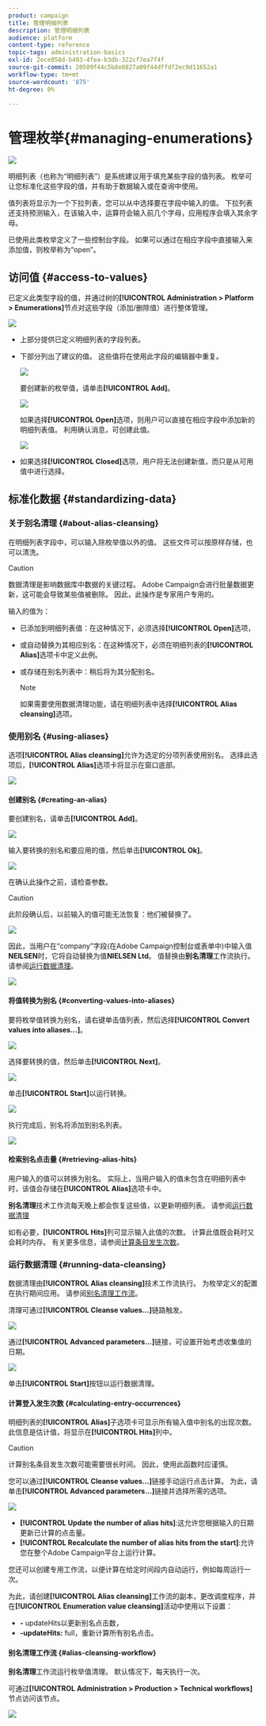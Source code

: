 ```yaml
---
product: campaign
title: 管理明细列表
description: 管理明细列表
audience: platform
content-type: reference
topic-tags: administration-basics
exl-id: 2ece058d-b493-4fea-b3db-322cf7ea7f4f
source-git-commit: 20509f44c5b8e0827a09f44dffdf2ec9d11652a1
workflow-type: tm+mt
source-wordcount: '875'
ht-degree: 0%

---
```


# 管理枚举{#managing-enumerations}

![](../../assets/common.svg)

明细列表（也称为“明细列表”）是系统建议用于填充某些字段的值列表。 枚举可让您标准化这些字段的值，并有助于数据输入或在查询中使用。

值列表将显示为一个下拉列表，您可以从中选择要在字段中输入的值。 下拉列表还支持预测输入，在该输入中，运算符会输入前几个字母，应用程序会填入其余字母。

已使用此类枚举定义了一些控制台字段。 如果可以通过在相应字段中直接输入来添加值，则枚举称为“open”。

## 访问值 {#access-to-values}

已定义此类型字段的值，并通过树的&#x200B;**[!UICONTROL Administration > Platform > Enumerations]**&#x200B;节点对这些字段（添加/删除值）进行整体管理。

![](assets/s_ncs_user_itemized_list_node.png)

* 上部分提供已定义明细列表的字段列表。
* 下部分列出了建议的值。 这些值将在使用此字段的编辑器中重复。

   ![](assets/s_ncs_user_itemized_list_values.png)

   要创建新的枚举值，请单击&#x200B;**[!UICONTROL Add]**。

   ![](assets/s_ncs_user_itemized_list.png)

   如果选择&#x200B;**[!UICONTROL Open]**&#x200B;选项，则用户可以直接在相应字段中添加新的明细列表值。 利用确认消息，可创建此值。

   ![](assets/s_ncs_user_itemized_list_new_value.png)

* 如果选择&#x200B;**[!UICONTROL Closed]**&#x200B;选项，用户将无法创建新值，而只是从可用值中进行选择。

## 标准化数据 {#standardizing-data}

### 关于别名清理 {#about-alias-cleansing}

在明细列表字段中，可以输入除枚举值以外的值。 这些文件可以按原样存储，也可以清洗。

>[!CAUTION]
>
>数据清理是影响数据库中数据的关键过程。 Adobe Campaign会进行批量数据更新，这可能会导致某些值被删除。 因此，此操作是专家用户专用的。

输入的值为：

* 已添加到明细列表值：在这种情况下，必须选择&#x200B;**[!UICONTROL Open]**&#x200B;选项，
* 或自动替换为其相应别名：在这种情况下，必须在明细列表的&#x200B;**[!UICONTROL Alias]**&#x200B;选项卡中定义此例。
* 或存储在别名列表中：稍后将为其分配别名。

   >[!NOTE]
   >
   >如果需要使用数据清理功能，请在明细列表中选择&#x200B;**[!UICONTROL Alias cleansing]**&#x200B;选项。

### 使用别名 {#using-aliases}

选项&#x200B;**[!UICONTROL Alias cleansing]**&#x200B;允许为选定的分项列表使用别名。 选择此选项后，**[!UICONTROL Alias]**&#x200B;选项卡将显示在窗口底部。

![](assets/s_ncs_user_itemized_list_alias_option.png)

#### 创建别名 {#creating-an-alias}

要创建别名，请单击&#x200B;**[!UICONTROL Add]**。

![](assets/s_ncs_user_itemized_list_alias_create.png)

输入要转换的别名和要应用的值，然后单击&#x200B;**[!UICONTROL Ok]**。

![](assets/s_ncs_user_itemized_list_alias_create_2.png)

在确认此操作之前，请检查参数。

>[!CAUTION]
>
>此阶段确认后，以前输入的值可能无法恢复：他们被替换了。

![](assets/s_ncs_user_itemized_list_alias_create_3.png)

因此，当用户在“company”字段(在Adobe Campaign控制台或表单中)中输入值&#x200B;**NEILSEN**&#x200B;时，它将自动替换为值&#x200B;**NIELSEN Ltd**。 值替换由&#x200B;**别名清理**&#x200B;工作流执行。 请参阅[运行数据清理](#running-data-cleansing)。

![](assets/s_ncs_user_itemized_list_alias_use.png)

#### 将值转换为别名 {#converting-values-into-aliases}

要将枚举值转换为别名，请右键单击值列表，然后选择&#x200B;**[!UICONTROL Convert values into aliases...]**。

![](assets/s_ncs_user_itemized_list_alias_detail.png)

选择要转换的值，然后单击&#x200B;**[!UICONTROL Next]**。

![](assets/s_ncs_user_itemized_list_alias_transform.png)

单击&#x200B;**[!UICONTROL Start]**&#x200B;以运行转换。

![](assets/s_ncs_user_itemized_list_alias_detail1.png)

执行完成后，别名将添加到别名列表。

![](assets/s_ncs_user_itemized_list_alias_detail2.png)

#### 检索别名点击量 {#retrieving-alias-hits}

用户输入的值可以转换为别名。 实际上，当用户输入的值未包含在明细列表中时，该值会存储在&#x200B;**[!UICONTROL Alias]**&#x200B;选项卡中。

**别名清理**&#x200B;技术工作流每天晚上都会恢复这些值，以更新明细列表。 请参阅[运行数据清理](#running-data-cleansing)

如有必要，**[!UICONTROL Hits]**&#x200B;列可显示输入此值的次数。 计算此值既会耗时又会耗时内存。 有关更多信息，请参阅[计算条目发生次数](#calculating-entry-occurrences)。

### 运行数据清理 {#running-data-cleansing}

数据清理由&#x200B;**[!UICONTROL Alias cleansing]**&#x200B;技术工作流执行。 为枚举定义的配置在执行期间应用。 请参阅[别名清理工作流](#alias-cleansing-workflow)。

清理可通过&#x200B;**[!UICONTROL Cleanse values...]**&#x200B;链路触发。

![](assets/s_ncs_user_itemized_list_alias_start_normalize.png)

通过&#x200B;**[!UICONTROL Advanced parameters...]**&#x200B;链接，可设置开始考虑收集值的日期。

![](assets/s_ncs_user_itemized_list_alias_normalize.png)

单击&#x200B;**[!UICONTROL Start]**&#x200B;按钮以运行数据清理。

#### 计算登入发生次数 {#calculating-entry-occurrences}

明细列表的&#x200B;**[!UICONTROL Alias]**&#x200B;子选项卡可显示所有输入值中别名的出现次数。 此信息是估计值，将显示在&#x200B;**[!UICONTROL Hits]**&#x200B;列中。

>[!CAUTION]
>
>计算别名条目发生次数可能需要很长时间。 因此，使用此函数时应谨慎。

您可以通过&#x200B;**[!UICONTROL Cleanse values...]**&#x200B;链接手动运行点击计算。 为此，请单击&#x200B;**[!UICONTROL Advanced parameters...]**&#x200B;链接并选择所需的选项。

![](assets/s_ncs_user_itemized_list_alias_hits.png)

* **[!UICONTROL Update the number of alias hits]**:这允许您根据输入的日期更新已计算的点击量。
* **[!UICONTROL Recalculate the number of alias hits from the start]**:允许您在整个Adobe Campaign平台上运行计算。

您还可以创建专用工作流，以便计算在给定时间段内自动运行，例如每周运行一次。

为此，请创建&#x200B;**[!UICONTROL Alias cleansing]**&#x200B;工作流的副本，更改调度程序，并在&#x200B;**[!UICONTROL Enumeration value cleansing]**&#x200B;活动中使用以下设置：

* **-** updateHits以更新别名点击数，
* **-updateHits:** full，重新计算所有别名点击。

#### 别名清理工作流 {#alias-cleansing-workflow}

**别名清理**&#x200B;工作流运行枚举值清理。 默认情况下，每天执行一次。

可通过&#x200B;**[!UICONTROL Administration > Production > Technical workflows]**&#x200B;节点访问该节点。

![](assets/s_ncs_user_itemized_list_alias_wf.png)
